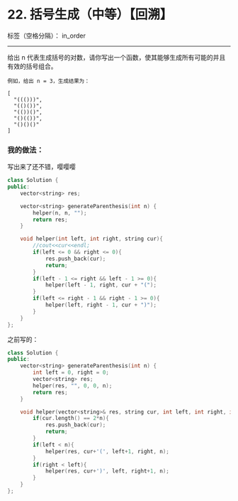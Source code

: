 ﻿# 22. 括号生成（中等）【回溯】

标签（空格分隔）： in_order

---
给出 n 代表生成括号的对数，请你写出一个函数，使其能够生成所有可能的并且有效的括号组合。

    例如，给出 n = 3，生成结果为：

    [
      "((()))",
      "(()())",
      "(())()",
      "()(())",
      "()()()"
    ]


### 我的做法：  
写出来了还不错，嘤嘤嘤
```C++
class Solution {
public:
    vector<string> res;

    vector<string> generateParenthesis(int n) {
        helper(n, n, "");
        return res;
    }

    void helper(int left, int right, string cur){
        //cout<<cur<<endl;
        if(left <= 0 && right <= 0){
            res.push_back(cur);
            return;
        }
        if(left - 1 <= right && left - 1 >= 0){
            helper(left - 1, right, cur + "(");
        }
        if(left <= right - 1 && right - 1 >= 0){
            helper(left, right - 1, cur + ")");
        }
    }
};
```

之前写的：
```C++
class Solution {
public:
    vector<string> generateParenthesis(int n) {
        int left = 0, right = 0;
        vector<string> res;
        helper(res, "", 0, 0, n);
        return res;
    }

    void helper(vector<string>& res, string cur, int left, int right, int n){
        if(cur.length() == 2*n){
            res.push_back(cur);
            return;
        }
        if(left < n){
            helper(res, cur+'(', left+1, right, n);
        }
        if(right < left){
            helper(res, cur+')', left, right+1, n);
        }
    }
};
```